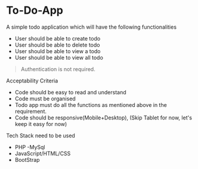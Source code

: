 # To-Do-App
A simple todo application which will have the following functionalities
- User should be able to create todo
- User should be able to delete todo 
- User should be able to view a todo 
- User should be able to view all todo

> Authentication is not required.

Acceptability Criteria 
- Code should be easy to read and understand 
- Code must be organised 
- Todo app must do all the functions as mentioned above in the requirement. 
- Code should be responsive(Mobile+Desktop), (Skip Tablet for now, let's keep it easy for now)


Tech Stack need to be used 
- PHP
-MySql 
- JavaScript/HTML/CSS
- BootStrap
